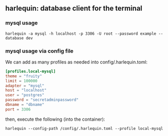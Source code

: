 ## harlequin: database client for the terminal

### mysql usage
```shell
harlequin -a mysql -h localhost -p 3306 -U root --password example --database dev
```

### mysql usage via config file

We can add as many profiles as needed into config/.harlequin.toml:

```toml
[profiles.local-mysql]
theme = "fruity"
limit = 100000
adapter = "mysql"
host = "localhost"
user = "postgres"
password = "secretadminpassword"
dbname = "dbname"
port = 3306
```

then, execute the following (into the container):

```shell
harlequin --config-path /config/.harlequin.toml --profile local-mysql
```